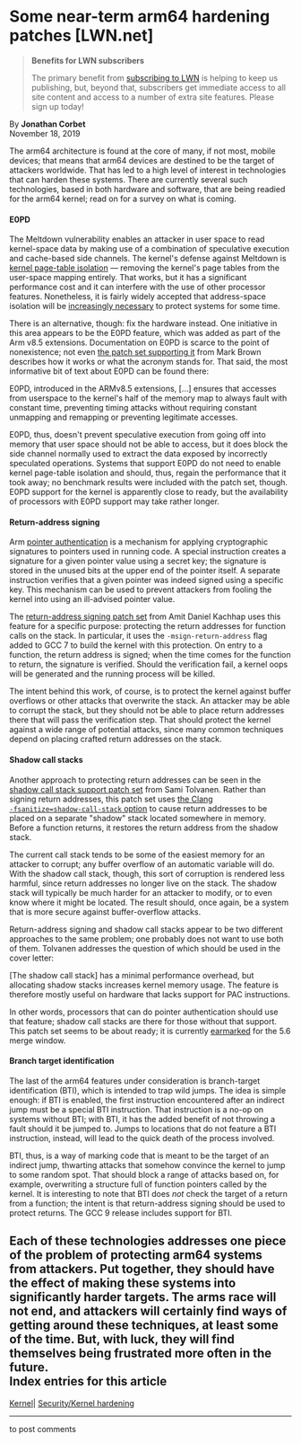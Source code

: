 # Some near-term arm64 hardening patches [LWN.net]

> **Benefits for LWN subscribers**
> 
> The primary benefit from [subscribing to LWN](/Promo/nst-nag5/subscribe) is helping to keep us publishing, but, beyond that, subscribers get immediate access to all site content and access to a number of extra site features. Please sign up today! 

By **Jonathan Corbet**  
November 18, 2019 

The arm64 architecture is found at the core of many, if not most, mobile devices; that means that arm64 devices are destined to be the target of attackers worldwide. That has led to a high level of interest in technologies that can harden these systems. There are currently several such technologies, based in both hardware and software, that are being readied for the arm64 kernel; read on for a survey on what is coming.   


#### E0PD

The Meltdown vulnerability enables an attacker in user space to read kernel-space data by making use of a combination of speculative execution and cache-based side channels. The kernel's defense against Meltdown is [kernel page-table isolation](/Articles/741878/) — removing the kernel's page tables from the user-space mapping entirely. That works, but it has a significant performance cost and it can interfere with the use of other processor features. Nonetheless, it is fairly widely accepted that address-space isolation will be [increasingly necessary](/Articles/803823/) to protect systems for some time. 

There is an alternative, though: fix the hardware instead. One initiative in this area appears to be the E0PD feature, which was added as part of the Arm v8.5 extensions. Documentation on E0PD is scarce to the point of nonexistence; not even [the patch set supporting it](/ml/linux-arm-kernel/20191111185243.42638-1-broonie@kernel.org/) from Mark Brown describes how it works or what the acronym stands for. That said, the most informative bit of text about E0PD can be found there: 

E0PD, introduced in the ARMv8.5 extensions, [...] ensures that accesses from userspace to the kernel's half of the memory map to always fault with constant time, preventing timing attacks without requiring constant unmapping and remapping or preventing legitimate accesses. 

E0PD, thus, doesn't prevent speculative execution from going off into memory that user space should not be able to access, but it does block the side channel normally used to extract the data exposed by incorrectly speculated operations. Systems that support E0PD do not need to enable kernel page-table isolation and should, thus, regain the performance that it took away; no benchmark results were included with the patch set, though. E0PD support for the kernel is apparently close to ready, but the availability of processors with E0PD support may take rather longer. 

#### Return-address signing

Arm [pointer authentication](/Articles/718888/) is a mechanism for applying cryptographic signatures to pointers used in running code. A special instruction creates a signature for a given pointer value using a secret key; the signature is stored in the unused bits at the upper end of the pointer itself. A separate instruction verifies that a given pointer was indeed signed using a specific key. This mechanism can be used to prevent attackers from fooling the kernel into using an ill-advised pointer value. 

The [return-address signing patch set](/ml/linux-arm-kernel/1571300065-10236-1-git-send-email-amit.kachhap@arm.com/) from Amit Daniel Kachhap uses this feature for a specific purpose: protecting the return addresses for function calls on the stack. In particular, it uses the `‑msign‑return‑address` flag added to GCC 7 to build the kernel with this protection. On entry to a function, the return address is signed; when the time comes for the function to return, the signature is verified. Should the verification fail, a kernel oops will be generated and the running process will be killed. 

The intent behind this work, of course, is to protect the kernel against buffer overflows or other attacks that overwrite the stack. An attacker may be able to corrupt the stack, but they should not be able to place return addresses there that will pass the verification step. That should protect the kernel against a wide range of potential attacks, since many common techniques depend on placing crafted return addresses on the stack. 

#### Shadow call stacks

Another approach to protecting return addresses can be seen in the [shadow call stack support patch set](/ml/linux-kernel/20191105235608.107702-1-samitolvanen@google.com/) from Sami Tolvanen. Rather than signing return addresses, this patch set uses [the Clang `‑fsanitize=shadow‑call‑stack` option](https://clang.llvm.org/docs/ShadowCallStack.html) to cause return addresses to be placed on a separate "shadow" stack located somewhere in memory. Before a function returns, it restores the return address from the shadow stack. 

The current call stack tends to be some of the easiest memory for an attacker to corrupt; any buffer overflow of an automatic variable will do. With the shadow call stack, though, this sort of corruption is rendered less harmful, since return addresses no longer live on the stack. The shadow stack will typically be much harder for an attacker to modify, or to even know where it might be located. The result should, once again, be a system that is more secure against buffer-overflow attacks. 

Return-address signing and shadow call stacks appear to be two different approaches to the same problem; one probably does not want to use both of them. Tolvanen addresses the question of which should be used in the cover letter: 

[The shadow call stack] has a minimal performance overhead, but allocating shadow stacks increases kernel memory usage. The feature is therefore mostly useful on hardware that lacks support for PAC instructions. 

In other words, processors that can do pointer authentication should use that feature; shadow call stacks are there for those without that support. This patch set seems to be about ready; it is currently [earmarked](/ml/linux-kernel/20191113120337.GA26599@willie-the-truck/) for the 5.6 merge window. 

#### Branch target identification

The last of the arm64 features under consideration is branch-target identification (BTI), which is intended to trap wild jumps. The idea is simple enough: if BTI is enabled, the first instruction encountered after an indirect jump must be a special BTI instruction. That instruction is a no-op on systems without BTI; with BTI, it has the added benefit of not throwing a fault should it be jumped to. Jumps to locations that do not feature a BTI instruction, instead, will lead to the quick death of the process involved. 

BTI, thus, is a way of marking code that is meant to be the target of an indirect jump, thwarting attacks that somehow convince the kernel to jump to some random spot. That should block a range of attacks based on, for example, overwriting a structure full of function pointers called by the kernel. It is interesting to note that BTI does _not_ check the target of a return from a function; the intent is that return-address signing should be used to protect returns. The GCC 9 release includes support for BTI. 

Each of these technologies addresses one piece of the problem of protecting arm64 systems from attackers. Put together, they should have the effect of making these systems into significantly harder targets. The arms race will not end, and attackers will certainly find ways of getting around these techniques, at least some of the time. But, with luck, they will find themselves being frustrated more often in the future.  
Index entries for this article  
---  
[Kernel](/Kernel/Index)| [Security/Kernel hardening](/Kernel/Index#Security-Kernel_hardening)  
  


* * *

to post comments 
